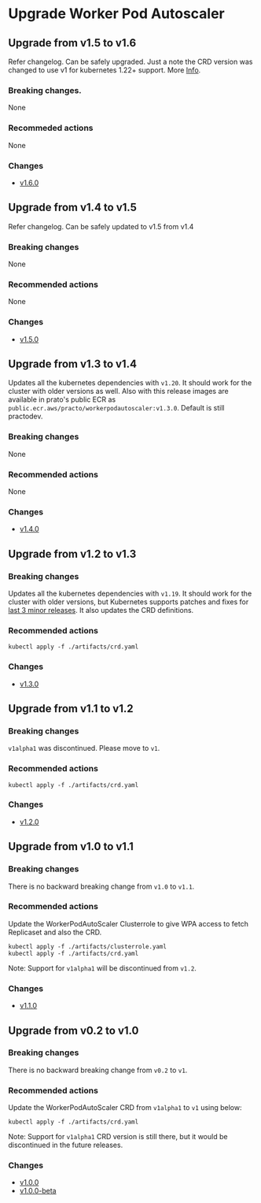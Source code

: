 # Upgrade Worker Pod Autoscaler

## Upgrade from v1.5 to v1.6
Refer changelog. Can be safely upgraded. Just a note the CRD version was changed to use v1 for kubernetes 1.22+ support. More [Info](https://github.com/practo/k8s-worker-pod-autoscaler/pull/142).
### Breaking changes.
None
### Recommeded actions
None
### Changes
- [v1.6.0](https://github.com/practo/k8s-worker-pod-autoscaler/releases/tag/v1.6.0)

## Upgrade from v1.4 to v1.5
Refer changelog. Can be safely updated to v1.5 from v1.4
### Breaking changes
None
### Recommended actions
None
### Changes
- [v1.5.0](https://github.com/practo/k8s-worker-pod-autoscaler/releases/tag/v1.5.0)

## Upgrade from v1.3 to v1.4
Updates all the kubernetes dependencies with `v1.20`. It should work for the cluster with older versions as well. Also with this release images are available in prato's public ECR as `public.ecr.aws/practo/workerpodautoscaler:v1.3.0`. Default is still practodev.

### Breaking changes
None

### Recommended actions
None

### Changes
- [v1.4.0](https://github.com/practo/k8s-worker-pod-autoscaler/releases/tag/v1.4.0)

## Upgrade from v1.2 to v1.3

### Breaking changes
Updates all the kubernetes dependencies with `v1.19`. It should work for the cluster with older versions, but Kubernetes supports patches and fixes for [last 3 minor releases](https://kubernetes.io/docs/setup/release/version-skew-policy/). It also updates the CRD definitions.

### Recommended actions
```
kubectl apply -f ./artifacts/crd.yaml
```
### Changes
- [v1.3.0](https://github.com/practo/k8s-worker-pod-autoscaler/releases/tag/v1.3.0)


## Upgrade from v1.1 to v1.2

### Breaking changes
`v1alpha1` was discontinued. Please move to `v1`.

### Recommended actions
```
kubectl apply -f ./artifacts/crd.yaml
```
### Changes
- [v1.2.0](https://github.com/practo/k8s-worker-pod-autoscaler/releases/tag/v1.2.0)

## Upgrade from v1.0 to v1.1

### Breaking changes
There is no backward breaking change from `v1.0` to `v1.1`.

### Recommended actions
Update the WorkerPodAutoScaler Clusterrole to give WPA access to fetch Replicaset and also the CRD.
```
kubectl apply -f ./artifacts/clusterrole.yaml
kubectl apply -f ./artifacts/crd.yaml
```

Note: Support for `v1alpha1` will be discontinued from `v1.2`.

### Changes
- [v1.1.0](https://github.com/practo/k8s-worker-pod-autoscaler/releases/tag/v1.1.0)

## Upgrade from v0.2 to v1.0

### Breaking changes
There is no backward breaking change from `v0.2` to `v1`.

### Recommended actions
Update the WorkerPodAutoScaler CRD from `v1alpha1` to `v1` using below:
```
kubectl apply -f ./artifacts/crd.yaml
```

Note: Support for `v1alpha1` CRD version is still there, but it would be discontinued in the future releases.

### Changes
- [v1.0.0](https://github.com/practo/k8s-worker-pod-autoscaler/releases/tag/v1.0.0)
- [v1.0.0-beta](https://github.com/practo/k8s-worker-pod-autoscaler/releases/tag/v1.0.0-beta)
